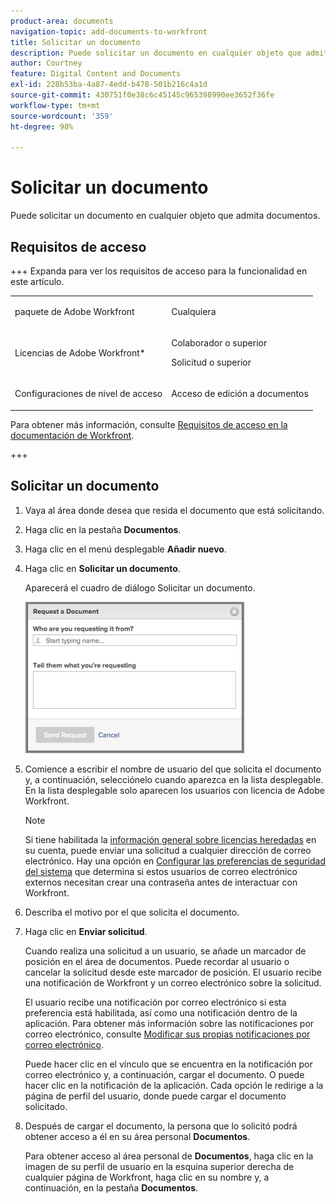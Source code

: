 ```yaml
---
product-area: documents
navigation-topic: add-documents-to-workfront
title: Solicitar un documento
description: Puede solicitar un documento en cualquier objeto que admita documentos.
author: Courtney
feature: Digital Content and Documents
exl-id: 228b53ba-4a87-4edd-b478-501b216c4a1d
source-git-commit: 430751f0e38c6c45145c965398990ee3652f36fe
workflow-type: tm+mt
source-wordcount: '359'
ht-degree: 98%

---
```


# Solicitar un documento

Puede solicitar un documento en cualquier objeto que admita documentos.

## Requisitos de acceso

+++ Expanda para ver los requisitos de acceso para la funcionalidad en este artículo.

<table style="table-layout:auto"> 
 <col> 
 <col> 
 <tbody> 
  <tr> 
   <td role="rowheader">paquete de Adobe Workfront</td> 
   <td> <p> Cualquiera</p> </td> 
  </tr> 
  <tr> 
   <td role="rowheader">Licencias de Adobe Workfront*</td> 
   <td> 
   <p>Colaborador o superior</p>
   <p>Solicitud o superior</p> </td> 
  </tr> 
  <tr> 
   <td role="rowheader">Configuraciones de nivel de acceso</td> 
   <td> <p>Acceso de edición a documentos</p> </td> 
  </tr> 
 </tbody> 
</table>

Para obtener más información, consulte [Requisitos de acceso en la documentación de Workfront](/help/quicksilver/administration-and-setup/add-users/access-levels-and-object-permissions/access-level-requirements-in-documentation.md).

+++

## Solicitar un documento

1. Vaya al área donde desea que resida el documento que está solicitando.
1. Haga clic en la pestaña **Documentos**. 
1. Haga clic en el menú desplegable **Añadir nuevo**.

1. Haga clic en **Solicitar un documento**.

   Aparecerá el cuadro de diálogo Solicitar un documento.

   ![document_request.png](assets/document-request-350x242.png)

1. Comience a escribir el nombre de usuario del que solicita el documento y, a continuación, selecciónelo cuando aparezca en la lista desplegable. En la lista desplegable solo aparecen los usuarios con licencia de Adobe Workfront.

   >[!NOTE]
   >
   >Si tiene habilitada la [información general sobre licencias heredadas](../../administration-and-setup/add-users/access-levels-and-object-permissions/wf-licenses.md) en su cuenta, puede enviar una solicitud a cualquier dirección de correo electrónico. Hay una opción en [Configurar las preferencias de seguridad del sistema](../../administration-and-setup/manage-workfront/security/configure-security-preferences.md) que determina si estos usuarios de correo electrónico externos necesitan crear una contraseña antes de interactuar con Workfront. 

1. Describa el motivo por el que solicita el documento.
1. Haga clic en **Enviar solicitud**.

   Cuando realiza una solicitud a un usuario, se añade un marcador de posición en el área de documentos. Puede recordar al usuario o cancelar la solicitud desde este marcador de posición. El usuario recibe una notificación de Workfront y un correo electrónico sobre la solicitud.

   El usuario recibe una notificación por correo electrónico si esta preferencia está habilitada, así como una notificación dentro de la aplicación. Para obtener más información sobre las notificaciones por correo electrónico, consulte [Modificar sus propias notificaciones por correo electrónico](../../workfront-basics/using-notifications/activate-or-deactivate-your-own-event-notifications.md).

   Puede hacer clic en el vínculo que se encuentra en la notificación por correo electrónico y, a continuación, cargar el documento. O puede hacer clic en la notificación de la aplicación. Cada opción le redirige a la página de perfil del usuario, donde puede cargar el documento solicitado.

1. Después de cargar el documento, la persona que lo solicitó podrá obtener acceso a él en su área personal **Documentos**.

   Para obtener acceso al área personal de **Documentos**, haga clic en la imagen de su perfil de usuario en la esquina superior derecha de cualquier página de Workfront, haga clic en su nombre y, a continuación, en la pestaña **Documentos**.
